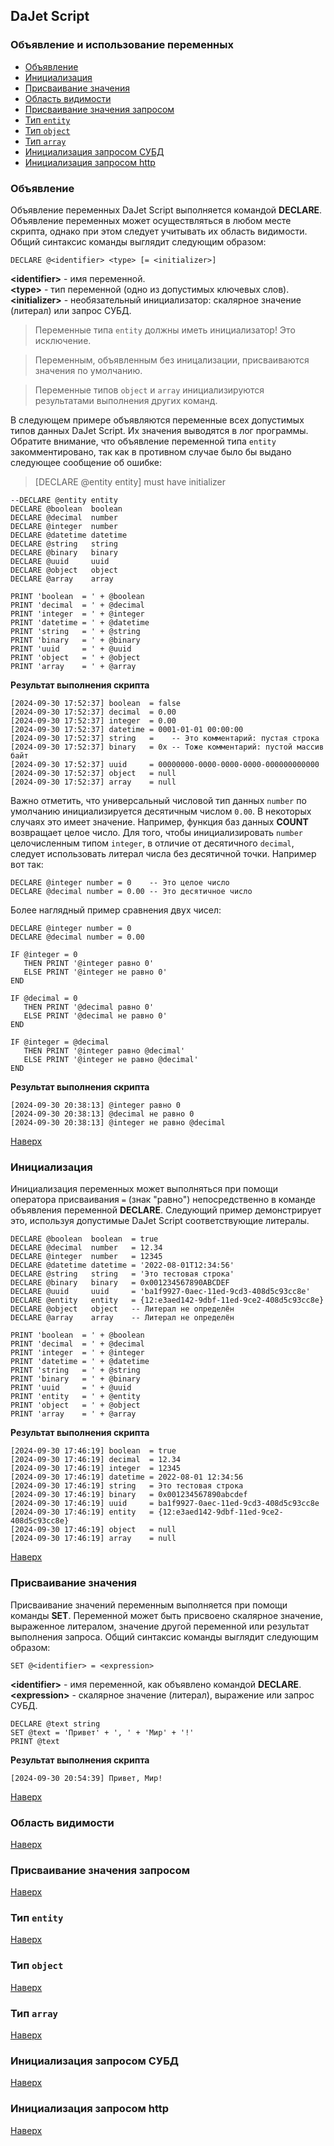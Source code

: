 ## DaJet Script

### Объявление и использование переменных

- [Объявление](#объявление)
- [Инициализация](#инициализация)
- [Присваивание значения](#присваивание-значения)
- [Область видимости](#область-видимости)
- [Присваивание значения запросом](#присваивание-значения-запросом)
- [Тип ```entity```](#тип-entity)
- [Тип ```object```](#тип-object)
- [Тип ```array```](#тип-array)
- [Инициализация запросом СУБД](#инициализация-запросом-субд)
- [Инициализация запросом http](#инициализация-запросом-http)

### Объявление

Объявление переменных DaJet Script выполняется командой **DECLARE**. Объявление переменных может осуществляться в любом месте скрипта, однако при этом следует учитывать их область видимости. Общий синтаксис команды выглядит следующим образом:

```TSQL
DECLARE @<identifier> <type> [= <initializer>]
```
**\<identifier\>** - имя переменной.<br>
**\<type\>** - тип переменной (одно из допустимых ключевых слов).<br>
**\<initializer\>** - необязательный инициализатор: скалярное значение (литерал) или запрос СУБД.

> Переменные типа ```entity``` должны иметь инициализатор! Это исключение.

> Переменным, объявленным без иницализации, присваиваются значения по умолчанию.

> Переменные типов ```object``` и ```array``` инициализируются результатами выполнения других команд.

В следующем примере объявляются переменные всех допустимых типов данных DaJet Script. Их значения выводятся в лог программы. Обратите внимание, что объявление переменной типа ```entity``` закомментировано, так как в противном случае было бы выдано следующее сообщение об ошибке:

> \[DECLARE @entity entity\] must have initializer

```TSQL
--DECLARE @entity entity
DECLARE @boolean  boolean
DECLARE @decimal  number
DECLARE @integer  number
DECLARE @datetime datetime
DECLARE @string   string
DECLARE @binary   binary
DECLARE @uuid     uuid
DECLARE @object   object
DECLARE @array    array

PRINT 'boolean  = ' + @boolean
PRINT 'decimal  = ' + @decimal
PRINT 'integer  = ' + @integer
PRINT 'datetime = ' + @datetime
PRINT 'string   = ' + @string
PRINT 'binary   = ' + @binary
PRINT 'uuid     = ' + @uuid
PRINT 'object   = ' + @object
PRINT 'array    = ' + @array
```
**Результат выполнения скрипта**
```
[2024-09-30 17:52:37] boolean  = false
[2024-09-30 17:52:37] decimal  = 0.00
[2024-09-30 17:52:37] integer  = 0.00
[2024-09-30 17:52:37] datetime = 0001-01-01 00:00:00
[2024-09-30 17:52:37] string   =    -- Это комментарий: пустая строка
[2024-09-30 17:52:37] binary   = 0x -- Тоже комментарий: пустой массив байт
[2024-09-30 17:52:37] uuid     = 00000000-0000-0000-0000-000000000000
[2024-09-30 17:52:37] object   = null
[2024-09-30 17:52:37] array    = null
```

Важно отметить, что универсальный числовой тип данных ```number``` по умолчанию инициализируется десятичным числом ```0.00```. В некоторых случаях это имеет значение. Например, функция баз данных **COUNT** возвращает целое число. Для того, чтобы инициализировать ```number``` целочисленным типом ```integer```, в отличие от десятичного ```decimal```, следует использовать литерал числа без десятичной точки. Например вот так:

```TSQL
DECLARE @integer number = 0    -- Это целое число
DECLARE @decimal number = 0.00 -- Это десятичное число
```
Более наглядный пример сравнения двух чисел:
```TSQL
DECLARE @integer number = 0
DECLARE @decimal number = 0.00

IF @integer = 0
   THEN PRINT '@integer равно 0'
   ELSE PRINT '@integer не равно 0'
END

IF @decimal = 0
   THEN PRINT '@decimal равно 0'
   ELSE PRINT '@decimal не равно 0'
END

IF @integer = @decimal
   THEN PRINT '@integer равно @decimal'
   ELSE PRINT '@integer не равно @decimal'
END
```
**Результат выполнения скрипта**
```
[2024-09-30 20:38:13] @integer равно 0
[2024-09-30 20:38:13] @decimal не равно 0
[2024-09-30 20:38:13] @integer не равно @decimal
```
[Наверх](#объявление-и-использование-переменных)

### Инициализация

Инициализация переменных может выполняться при помощи оператора присваивания ```=``` (знак "равно") непосредственно в команде объявления переменной **DECLARE**. Следующий пример демонстрирует это, используя допустимые DaJet Script соответствующие литералы.

```TSQL
DECLARE @boolean  boolean  = true
DECLARE @decimal  number   = 12.34
DECLARE @integer  number   = 12345
DECLARE @datetime datetime = '2022-08-01T12:34:56'
DECLARE @string   string   = 'Это тестовая строка'
DECLARE @binary   binary   = 0x001234567890ABCDEF
DECLARE @uuid     uuid     = 'ba1f9927-0aec-11ed-9cd3-408d5c93cc8e'
DECLARE @entity   entity   = {12:e3aed142-9dbf-11ed-9ce2-408d5c93cc8e}
DECLARE @object   object   -- Литерал не определён
DECLARE @array    array    -- Литерал не определён

PRINT 'boolean  = ' + @boolean
PRINT 'decimal  = ' + @decimal
PRINT 'integer  = ' + @integer
PRINT 'datetime = ' + @datetime
PRINT 'string   = ' + @string
PRINT 'binary   = ' + @binary
PRINT 'uuid     = ' + @uuid
PRINT 'entity   = ' + @entity
PRINT 'object   = ' + @object
PRINT 'array    = ' + @array
```
**Результат выполнения скрипта**
```
[2024-09-30 17:46:19] boolean  = true
[2024-09-30 17:46:19] decimal  = 12.34
[2024-09-30 17:46:19] integer  = 12345
[2024-09-30 17:46:19] datetime = 2022-08-01 12:34:56
[2024-09-30 17:46:19] string   = Это тестовая строка
[2024-09-30 17:46:19] binary   = 0x001234567890abcdef
[2024-09-30 17:46:19] uuid     = ba1f9927-0aec-11ed-9cd3-408d5c93cc8e
[2024-09-30 17:46:19] entity   = {12:e3aed142-9dbf-11ed-9ce2-408d5c93cc8e}
[2024-09-30 17:46:19] object   = null
[2024-09-30 17:46:19] array    = null
```
[Наверх](#объявление-и-использование-переменных)

### Присваивание значения

Присваивание значений переменным выполняется при помощи команды **SET**. Переменной может быть присвоено скалярное значение, выраженное литералом, значение другой переменной или результат выполнения запроса. Общий синтаксис команды выглядит следующим образом:
```TSQL
SET @<identifier> = <expression>
```
**\<identifier\>** - имя переменной, как объявлено командой **DECLARE**.<br>
**\<expression\>** - скалярное значение (литерал), выражение или запрос СУБД.
```TSQL
DECLARE @text string
SET @text = 'Привет' + ', ' + 'Мир' + '!'
PRINT @text
```
**Результат выполнения скрипта**
```
[2024-09-30 20:54:39] Привет, Мир!
```
[Наверх](#объявление-и-использование-переменных)

### Область видимости

[Наверх](#объявление-и-использование-переменных)

### Присваивание значения запросом

[Наверх](#объявление-и-использование-переменных)

### Тип ```entity```

[Наверх](#объявление-и-использование-переменных)

### Тип ```object```

[Наверх](#объявление-и-использование-переменных)

### Тип ```array```

[Наверх](#объявление-и-использование-переменных)

### Инициализация запросом СУБД

[Наверх](#объявление-и-использование-переменных)

### Инициализация запросом http

[Наверх](#объявление-и-использование-переменных)

